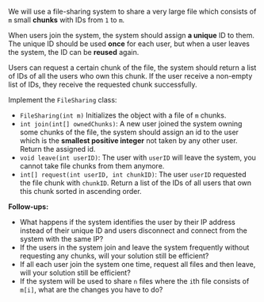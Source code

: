 We will use a file-sharing system to share a very large file which consists of `m` small **chunks** with IDs from `1` to `m`.

When users join the system, the system should assign **a unique** ID to them. The unique ID should be used **once** for each user, but when a user leaves the system, the ID can be **reused** again.

Users can request a certain chunk of the file, the system should return a list of IDs of all the users who own this chunk. If the user receive a non-empty list of IDs, they receive the requested chunk successfully.

Implement the `FileSharing` class:

- `FileSharing(int m)` Initializes the object with a file of `m` chunks.
- `int join(int[] ownedChunks)`: A new user joined the system owning some chunks of the file, the system should assign an id to the user which is the **smallest positive integer** not taken by any other user. Return the assigned id.
- `void leave(int userID)`: The user with `userID` will leave the system, you cannot take file chunks from them anymore.
- `int[] request(int userID, int chunkID)`: The user `userID` requested the file chunk with `chunkID`. Return a list of the IDs of all users that own this chunk sorted in ascending order.

**Follow-ups:**

- What happens if the system identifies the user by their IP address instead of their unique ID and users disconnect and connect from the system with the same IP?
- If the users in the system join and leave the system frequently without requesting any chunks, will your solution still be efficient?
- If all each user join the system one time, request all files and then leave, will your solution still be efficient?
- If the system will be used to share `n` files where the `i`th file consists of `m[i]`, what are the changes you have to do?